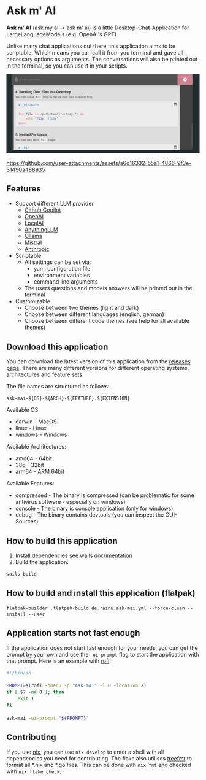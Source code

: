 # Ask m' AI

**Ask m' AI** (ask my ai -> ask m' ai) is a little Desktop-Chat-Application for LargeLanguageModels (e.g. OpenAI's GPT).

Unlike many chat applications out there, this application aims to be scriptable. 
Which means you can call it from you terminal and gave all necessary options as arguments. 
The conversations will also be printed out in the terminal, so you can use it in your scripts. 

![](demo.png)

https://github.com/user-attachments/assets/a6d16332-55a1-4866-9f3e-31490a488935

## Features

* Support different LLM provider
  * [Github Copilot](https://github.com/features/copilot)
  * [OpenAI](https://openai.com)
  * [LocalAI](https://localai.io/)
  * [AnythingLLM](https://anythingllm.com/)
  * [Ollama](https://ollama.com/)
  * [Mistral](https://mistral.ai/)
  * [Anthropic](https://www.anthropic.com/)
* Scriptable
  * All settings can be set via:
    * yaml configuration file 
    * environment variables
    * command line arguments
  * The users questions and models answers will be printed out in the terminal
* Customizable
  * Choose between two themes (light and dark)
  * Choose between different languages (english, german)
  * Choose between different code themes (see help for all available themes)

## Download this application

You can download the latest version of this application from the [releases page](https://github.com/rainu/ask-mai/releases).
There are many different versions for different operating systems, architectures and feature sets.

The file names are structured as follows:
```
ask-mai-${OS}-${ARCH}-${FEATURE}.${EXTENSION}
```

Available OS:
* darwin - MacOS
* linux - Linux
* windows - Windows

Available Architectures:
* amd64 - 64bit
* 386 - 32bit
* arm64 - ARM 64bit

Available Features:
* compressed - The binary is compressed (can be problematic for some antivirus software - especially on windows)
* console - The binary is console application (only for windows)
* debug - The binary contains devtools (you can inspect the GUI-Sources)

## How to build this application

1. Install dependencies [see wails documentation](https://wails.io/docs/gettingstarted/installation)
2. Build the application:
```sh
wails build
```

## How to build and install this application (flatpak)

```
flatpak-builder .flatpak-build de.rainu.ask-mai.yml --force-clean --install --user
```

## Application starts not fast enough

If the application does not start fast enough for your needs, you can get the prompt by your own and use the `-ui-prompt` flag to start the application with that prompt. 
Here is an example with [rofi](https://github.com/davatorium/rofi):

```sh
#!/bin/sh

PROMPT=$(rofi -dmenu -p "Ask-mAI" -l 0 -location 2)
if [ $? -ne 0 ]; then
    exit 1
fi

ask-mai -ui-prompt "${PROMPT}"
```

## Contributing

If you use [nix](https://nixos.org/), you can use `nix develop` to enter a shell with all dependencies you need for contributing. The flake also utilises [treefmt](https://github.com/numtide/treefmt-nix) to format all *.nix and *.go files. This can be done with `nix fmt` and checked with `nix flake check`.
